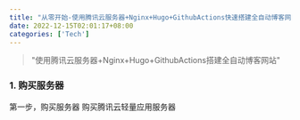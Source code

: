 ```yaml
---
title: "从零开始-使用腾讯云服务器+Nginx+Hugo+GithubActions快速搭建全自动博客网站"
date: 2022-12-15T02:01:17+08:00
categories: ['Tech']
---
```


> "使用腾讯云服务器+Nginx+Hugo+GithubActions搭建全自动博客网站"

### 1. 购买服务器
第一步，购买服务器
购买腾讯云轻量应用服务器